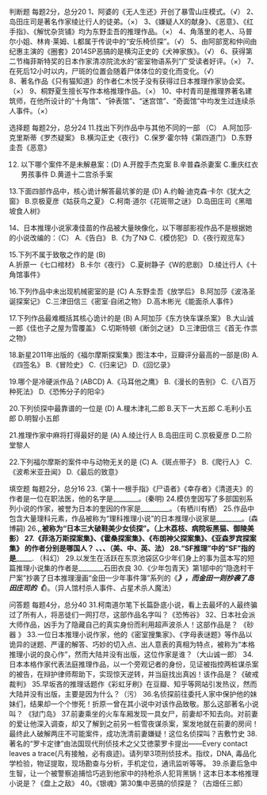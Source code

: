 判断题  每题2分，总分20
1、阿婆的《无人生还》开创了暴雪山庄模式。（√） 
2、岛田庄司是著名作家绫辻行人的徒弟。（×）
3、《嫌疑人X的献身》、《恶意》、《红手指》、《解忧杂货铺》均为东野圭吾的推理作品。（×）
4、角落里的老人、马普尔小姐、林肯·莱姆、L都属于传说中的“安乐椅侦探”。（√）
5、由阿部宽和仲间由纪惠主演的《圈套》2014SP恶搞的是横沟正史的《犬神家族》。（√）
6、获得第二节梅菲斯特奖的日本作家清凉院流水的“密室物语系列”广受读者好评。（×）
7、在死后12小时以内，尸斑的位置会随着尸体体位的变化而变化。（√）  
8、著名作品《只有猫知道》的作者仁木悦子没有获得过日本推理作家协会奖。（×）
9、桐野夏生擅长写作本格推理作品。（×）
10、中村青司是推理界著名建筑师，在他所设计的“十角馆”、“钟表馆”、“迷宫馆”、“奇面馆”中均发生过连续杀人事件。（×）
 
选择题 每题2分，总分24
11.找出下列作品中与其他不同的一部 （C）
A.阿加莎·克里斯蒂《罗杰疑案》
B.横沟正史《夜行》
C.保罗·霍尔特《第四道门》
D.东野圭吾《恶意》

12. 以下哪个案件不是未解悬案：(D) 
A.开膛手杰克案
B.辛普森杀妻案
C.重庆红衣男孩事件
D.黄道十二宫杀手案
 
13.下面四部作品中，核心诡计解答最坑爹的是 (D)
A.约翰·迪克森·卡尔《犹大之窗》
B.京极夏彦《姑获鸟之夏》
C.柯南·道尔《花斑带之谜》
D.岛田庄司《黑暗坡食人树》

14、日本推理小说家凑佳苗的作品被大量映像化，以下哪部影视作品不是根据她的小说改编的：（C）
A.《告白》
B.《为了N》
C.《模仿犯》
D.《夜行观览车》
 
15.下列不属于致敬之作的是 (B)   
A.折原一《七口棺材》
B.卡尔《夜行》
C.夏树静子《W的悲剧》
D.绫辻行人《十角馆事件》
 
16.下列作品中未出现机械密室的是 (C) 
A.东野圭吾《放学后》
B.阿加莎《波洛圣诞探案记》
C.三津田信三《密室·自闭之物》
D.高木彬光《能面杀人事件》
 
17.下列作品最难概括其核心诡计的是 (B)
A.阿加莎《东方快车谋杀案》
B.大山诚一郎《佳也子之屋为雪覆盖》
C.切斯特顿《断剑之谜》
D.三津田信三《首无·作祟之物》
 
18.新星2011年出版的《福尔摩斯探案集》图注本中，豆瓣评分最高的一部是(B) 
A.《四签名》
B.《冒险史》
C.《归来记》
D.《回忆录》
 
19.哪个是冷硬派作品？(ABCD)
A.《马耳他之鹰》
B.《漫长的告别》
C.《八百万种死法》
D.《恐怖分子的阳伞》
 
20.下列侦探中最靠谱的一位是 (D)
A.榎木津礼二郎
B.天下一大五郎
C.毛利小五郎
D.明智小五郎
 
21.推理作家中麻将打得最好的是 (A) 
A.绫辻行人
B.岛田庄司
C.京极夏彦
D.二阶堂黎人
 
22.下列福尔摩斯的案件中与动物无关的是 (C) 
A.《斑点带子》
B.《爬行人》
C.《波希米亚丑闻》
D.《最后的致意》
 
填空题 每题2分，总分16
23.《第十一根手指》《尸语者》《幸存者》《清道夫》的作者是一位在职法医，他的名字是________。(秦明)
24.模仿奎因写了多部国别系列小说的作家，被誉为日本的奎因的作家是_________。（有栖川有栖）
25.作品中包含大量理科元素，作品被称为“理科推理小说”的日本推理小说家是________。(森博嗣)
26.________,________,________被称为“日本三大破鞋美少女侦探”。（上木荔枝、病院坂黑猫、御陵美影）
27.《菲洛万斯探案集》、《霍桑探案集》、《布朗神父探案集》、《亚森罗宾探案集》 的作者分别是哪国人？ __________、____________、__________、____________（美、中、英、法） 
28.“SF推理”中的“SF”指的是_________. （科幻）
29.以发生在活跃在东京池袋区G少年们身上的事为蓝本写的短篇推理小说集的作者是________石田衣良 
30.《少年包青天》第1部中的“隐逸村干尸案”抄袭了日本推理漫画“金田一少年事件簿”系列的《_________》，而金田一则抄袭了岛田庄司的《_________》。（异人馆村杀人事件、占星术杀人魔法）

问答题 每题4分，总分40
31.柯南道尔笔下长篇卧底小说，看上去最坏的人最终骗过了所有人，将恶徒们一网打尽，这部作品名字叫？《恐怖谷》
32、日本社会派大师作品，凶手为了隐藏自己的真实身份而利用超声波杀人！这部作品是？ 《砂器 》
33.一位日本推理小说作家，他的《密室搜集家》、《字母表谜题》等作品以诡异的谜题、严谨的解答、巧妙的切入点、出人意表的真相为特点，被称为“本格推理小说的良心作”，然而大陆并没有出版，这位作家是谁？（大山诚一郎）
34.日本本格作家代表法庭推理作品，以一个旁观记者的身份，见证被指控两桩谋杀案的被告，在辩护律师帮助下，实现惊天逆转，并当庭找出真凶！该作品是？《破戒裁判》
35.早坂吝的推理话题作《彩虹牙刷》在豆瓣、知乎等网站引发热议，然而大陆并没有出版，主要是因为什么？（污）
36.名侦探前往委托人家中保护他的妹妹们，结果却一个个惨死！折原一曾在其小说中对该作品致敬。那么这部著名小说叫？ 《狱门岛》
37.前妻乘坐的火车车厢发现一具女尸，前妻却不知去向。对前妻的爱让他深入调查，却又了解到之前另一桩雪夜谋杀案，案发地就在前妻的房间！最终此人破解两庄不可能案件，成功洗清前妻嫌疑！这位名侦探叫？吉敷竹史
38.著名的“罗卡定律”由法国现代刑侦技术之父艾徳蒙罗卡提出——Every contact leaves a trace(凡有接触，必有痕迹)。请列举3项刑侦技术。指纹，DNA, 毒品化学检验，物证提取，现场勘查与分析，手机定位，通讯监听等等。
39.杀妻后急中生智，让一个被警察追捕恰巧逃到他家中的持枪杀人犯背黑锅！这本日本本格推理小说是？《盘上之敌》
40。《银魂》第30集中恶搞的侦探是？（古畑任三郎）
